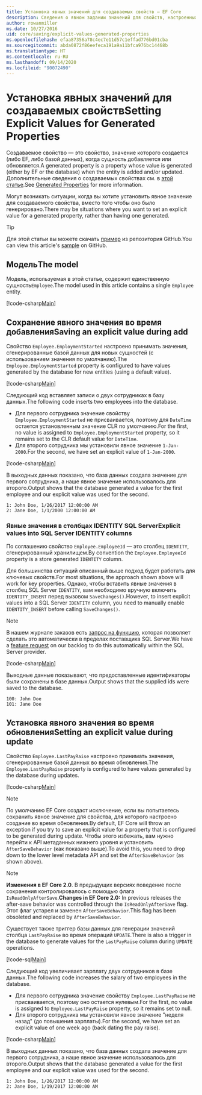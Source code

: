 ```yaml
---
title: Установка явных значений для создаваемых свойств — EF Core
description: Сведения о явном задании значений для свойств, настроенных как созданные с помощью Entity Framework Core
author: rowanmiller
ms.date: 10/27/2016
uid: core/saving/explicit-values-generated-properties
ms.openlocfilehash: efaa87356a78c4ec7e11d57c1effad776bd01cba
ms.sourcegitcommit: abda0872f86eefeca191a9a11bfca976bc14468b
ms.translationtype: HT
ms.contentlocale: ru-RU
ms.lasthandoff: 09/14/2020
ms.locfileid: "90072490"
---
```

# <a name="setting-explicit-values-for-generated-properties"></a><span data-ttu-id="b3512-103">Установка явных значений для создаваемых свойств</span><span class="sxs-lookup"><span data-stu-id="b3512-103">Setting Explicit Values for Generated Properties</span></span>

<span data-ttu-id="b3512-104">Создаваемое свойство — это свойство, значение которого создается (либо EF, либо базой данных), когда сущность добавляется или обновляется.</span><span class="sxs-lookup"><span data-stu-id="b3512-104">A generated property is a property whose value is generated (either by EF or the database) when the entity is added and/or updated.</span></span> <span data-ttu-id="b3512-105">Дополнительные сведения о создаваемых свойствах см. в [этой статье](xref:core/modeling/generated-properties).</span><span class="sxs-lookup"><span data-stu-id="b3512-105">See [Generated Properties](xref:core/modeling/generated-properties) for more information.</span></span>

<span data-ttu-id="b3512-106">Могут возникать ситуации, когда вы хотите установить явное значение для создаваемого свойства, вместо того чтобы оно было генерировано.</span><span class="sxs-lookup"><span data-stu-id="b3512-106">There may be situations where you want to set an explicit value for a generated property, rather than having one generated.</span></span>

> [!TIP]  
> <span data-ttu-id="b3512-107">Для этой статьи вы можете скачать [пример](https://github.com/dotnet/EntityFramework.Docs/tree/master/samples/core/Saving/ExplicitValuesGenerateProperties/) из репозитория GitHub.</span><span class="sxs-lookup"><span data-stu-id="b3512-107">You can view this article's [sample](https://github.com/dotnet/EntityFramework.Docs/tree/master/samples/core/Saving/ExplicitValuesGenerateProperties/) on GitHub.</span></span>

## <a name="the-model"></a><span data-ttu-id="b3512-108">Модель</span><span class="sxs-lookup"><span data-stu-id="b3512-108">The model</span></span>

<span data-ttu-id="b3512-109">Модель, используемая в этой статье, содержит единственную сущность`Employee`.</span><span class="sxs-lookup"><span data-stu-id="b3512-109">The model used in this article contains a single `Employee` entity.</span></span>

[!code-csharp[Main](../../../samples/core/Saving/ExplicitValuesGenerateProperties/Employee.cs#Sample)]

## <a name="saving-an-explicit-value-during-add"></a><span data-ttu-id="b3512-110">Сохранение явного значения во время добавления</span><span class="sxs-lookup"><span data-stu-id="b3512-110">Saving an explicit value during add</span></span>

<span data-ttu-id="b3512-111">Свойство `Employee.EmploymentStarted` настроено принимать значения, сгенерированные базой данных для новых сущностей (с использованием значения по умолчанию).</span><span class="sxs-lookup"><span data-stu-id="b3512-111">The `Employee.EmploymentStarted` property is configured to have values generated by the database for new entities (using a default value).</span></span>

[!code-csharp[Main](../../../samples/core/Saving/ExplicitValuesGenerateProperties/EmployeeContext.cs#EmploymentStarted)]

<span data-ttu-id="b3512-112">Следующий код вставляет записи о двух сотрудниках в базу данных.</span><span class="sxs-lookup"><span data-stu-id="b3512-112">The following code inserts two employees into the database.</span></span>

* <span data-ttu-id="b3512-113">Для первого сотрудника значение свойству `Employee.EmploymentStarted` не присваивается, поэтому для `DateTime` остается установленным значение CLR по умолчанию.</span><span class="sxs-lookup"><span data-stu-id="b3512-113">For the first, no value is assigned to `Employee.EmploymentStarted` property, so it remains set to the CLR default value for `DateTime`.</span></span>
* <span data-ttu-id="b3512-114">Для второго сотрудника мы установили явное значение `1-Jan-2000`.</span><span class="sxs-lookup"><span data-stu-id="b3512-114">For the second, we have set an explicit value of `1-Jan-2000`.</span></span>

[!code-csharp[Main](../../../samples/core/Saving/ExplicitValuesGenerateProperties/Sample.cs#EmploymentStarted)]

<span data-ttu-id="b3512-115">В выходных данных показано, что база данных создала значение для первого сотрудника, а наше явное значение использовалось для второго.</span><span class="sxs-lookup"><span data-stu-id="b3512-115">Output shows that the database generated a value for the first employee and our explicit value was used for the second.</span></span>

``` Console
1: John Doe, 1/26/2017 12:00:00 AM
2: Jane Doe, 1/1/2000 12:00:00 AM
```

### <a name="explicit-values-into-sql-server-identity-columns"></a><span data-ttu-id="b3512-116">Явные значения в столбцах IDENTITY SQL Server</span><span class="sxs-lookup"><span data-stu-id="b3512-116">Explicit values into SQL Server IDENTITY columns</span></span>

<span data-ttu-id="b3512-117">По соглашению свойство `Employee.EmployeeId` — это столбец `IDENTITY`, сгенерированный хранилищем.</span><span class="sxs-lookup"><span data-stu-id="b3512-117">By convention the `Employee.EmployeeId` property is a store generated `IDENTITY` column.</span></span>

<span data-ttu-id="b3512-118">Для большинства ситуаций описанный выше подход будет работать для ключевых свойств.</span><span class="sxs-lookup"><span data-stu-id="b3512-118">For most situations, the approach shown above will work for key properties.</span></span> <span data-ttu-id="b3512-119">Однако, чтобы вставить явные значения в столбец SQL Server `IDENTITY`, вам необходимо вручную включить `IDENTITY_INSERT` перед вызовом `SaveChanges()`.</span><span class="sxs-lookup"><span data-stu-id="b3512-119">However, to insert explicit values into a SQL Server `IDENTITY` column, you need to manually enable `IDENTITY_INSERT` before calling `SaveChanges()`.</span></span>

> [!NOTE]  
> <span data-ttu-id="b3512-120">В нашем журнале заказов есть [запрос на функцию](https://github.com/aspnet/EntityFramework/issues/703), которая позволяет сделать это автоматически в пределах поставщика SQL Server.</span><span class="sxs-lookup"><span data-stu-id="b3512-120">We have a [feature request](https://github.com/aspnet/EntityFramework/issues/703) on our backlog to do this automatically within the SQL Server provider.</span></span>

[!code-csharp[Main](../../../samples/core/Saving/ExplicitValuesGenerateProperties/Sample.cs#EmployeeId)]

<span data-ttu-id="b3512-121">Выходные данные показывают, что предоставленные идентификаторы были сохранены в базе данных.</span><span class="sxs-lookup"><span data-stu-id="b3512-121">Output shows that the supplied ids were saved to the database.</span></span>

``` Console
100: John Doe
101: Jane Doe
```

## <a name="setting-an-explicit-value-during-update"></a><span data-ttu-id="b3512-122">Установка явного значения во время обновления</span><span class="sxs-lookup"><span data-stu-id="b3512-122">Setting an explicit value during update</span></span>

<span data-ttu-id="b3512-123">Свойство `Employee.LastPayRaise` настроено принимать значения, сгенерированные базой данных во время обновления.</span><span class="sxs-lookup"><span data-stu-id="b3512-123">The `Employee.LastPayRaise` property is configured to have values generated by the database during updates.</span></span>

[!code-csharp[Main](../../../samples/core/Saving/ExplicitValuesGenerateProperties/EmployeeContext.cs#LastPayRaise)]

> [!NOTE]  
> <span data-ttu-id="b3512-124">По умолчанию EF Core создаст исключение, если вы попытаетесь сохранить явное значение для свойства, для которого настроено создание во время обновления.</span><span class="sxs-lookup"><span data-stu-id="b3512-124">By default, EF Core will throw an exception if you try to save an explicit value for a property that is configured to be generated during update.</span></span> <span data-ttu-id="b3512-125">Чтобы этого избежать, вам нужно перейти к API метаданных нижнего уровня и установить `AfterSaveBehavior` (как показано выше).</span><span class="sxs-lookup"><span data-stu-id="b3512-125">To avoid this, you need to drop down to the lower level metadata API and set the `AfterSaveBehavior` (as shown above).</span></span>

> [!NOTE]  
> <span data-ttu-id="b3512-126">**Изменения в EF Core 2.0**. В предыдущих версиях поведение после сохранения контролировалось с помощью флага `IsReadOnlyAfterSave`.</span><span class="sxs-lookup"><span data-stu-id="b3512-126">**Changes in EF Core 2.0:** In previous releases the after-save behavior was controlled through the `IsReadOnlyAfterSave` flag.</span></span> <span data-ttu-id="b3512-127">Этот флаг устарел и заменен `AfterSaveBehavior`.</span><span class="sxs-lookup"><span data-stu-id="b3512-127">This flag has been obsoleted and replaced by `AfterSaveBehavior`.</span></span>

<span data-ttu-id="b3512-128">Существует также триггер базы данных для генерации значений столбца `LastPayRaise` во время операций `UPDATE`.</span><span class="sxs-lookup"><span data-stu-id="b3512-128">There is also a trigger in the database to generate values for the `LastPayRaise` column during `UPDATE` operations.</span></span>

[!code-sql[Main](../../../samples/core/Saving/ExplicitValuesGenerateProperties/employee_UPDATE.sql)]

<span data-ttu-id="b3512-129">Следующий код увеличивает зарплату двух сотрудников в базе данных.</span><span class="sxs-lookup"><span data-stu-id="b3512-129">The following code increases the salary of two employees in the database.</span></span>

* <span data-ttu-id="b3512-130">Для первого сотрудника значение свойству `Employee.LastPayRaise` не присваивается, поэтому оно остается нулевым.</span><span class="sxs-lookup"><span data-stu-id="b3512-130">For the first, no value is assigned to `Employee.LastPayRaise` property, so it remains set to null.</span></span>
* <span data-ttu-id="b3512-131">Для второго сотрудника мы установили явное значение "неделя назад" (до повышения зарплаты).</span><span class="sxs-lookup"><span data-stu-id="b3512-131">For the second, we have set an explicit value of one week ago (back dating the pay raise).</span></span>

[!code-csharp[Main](../../../samples/core/Saving/ExplicitValuesGenerateProperties/Sample.cs#LastPayRaise)]

<span data-ttu-id="b3512-132">В выходных данных показано, что база данных создала значение для первого сотрудника, а наше явное значение использовалось для второго.</span><span class="sxs-lookup"><span data-stu-id="b3512-132">Output shows that the database generated a value for the first employee and our explicit value was used for the second.</span></span>

``` Console
1: John Doe, 1/26/2017 12:00:00 AM
2: Jane Doe, 1/19/2017 12:00:00 AM
```
